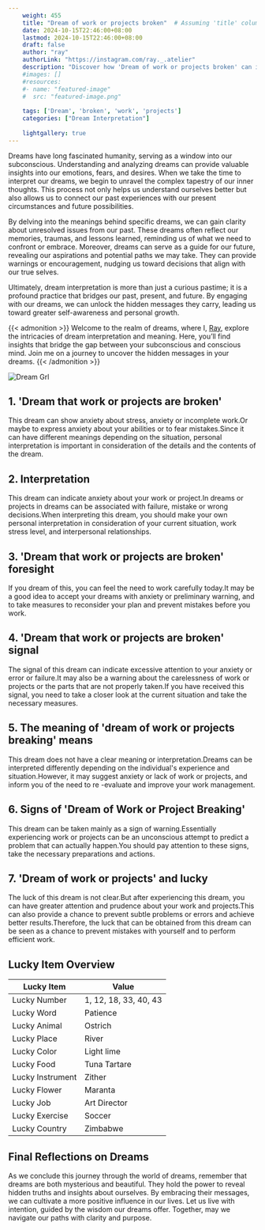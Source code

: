```yaml
---
    weight: 455
    title: "Dream of work or projects broken"  # Assuming 'title' column exists
    date: 2024-10-15T22:46:00+08:00
    lastmod: 2024-10-15T22:46:00+08:00
    draft: false
    author: "ray"
    authorLink: "https://instagram.com/ray._.atelier"
    description: "Discover how 'Dream of work or projects broken' can interpret your future and uncover its significant meanings in your life."
    #images: []
    #resources:
    #- name: "featured-image"
    #  src: "featured-image.png"
    
    tags: ['Dream', 'broken', 'work', 'projects']
    categories: ["Dream Interpretation"]
    
    lightgallery: true
---
```

    
Dreams have long fascinated humanity, serving as a window into our subconscious. Understanding and analyzing dreams can provide valuable insights into our emotions, fears, and desires. When we take the time to interpret our dreams, we begin to unravel the complex tapestry of our inner thoughts. This process not only helps us understand ourselves better but also allows us to connect our past experiences with our present circumstances and future possibilities.

By delving into the meanings behind specific dreams, we can gain clarity about unresolved issues from our past. These dreams often reflect our memories, traumas, and lessons learned, reminding us of what we need to confront or embrace. Moreover, dreams can serve as a guide for our future, revealing our aspirations and potential paths we may take. They can provide warnings or encouragement, nudging us toward decisions that align with our true selves.

Ultimately, dream interpretation is more than just a curious pastime; it is a profound practice that bridges our past, present, and future. By engaging with our dreams, we can unlock the hidden messages they carry, leading us toward greater self-awareness and personal growth.

{{< admonition >}}
Welcome to the realm of dreams, where I, [Ray](https://instagram.com/ray._.atelier), explore the intricacies of dream interpretation and meaning. Here, you’ll find insights that bridge the gap between your subconscious and conscious mind. Join me on a journey to uncover the hidden messages in your dreams.
{{< /admonition >}}

![Dream Grl](https://cdn.pixabay.com/photo/2017/11/02/03/35/gothic-2910057_1280.jpg "Dream Grl")

## 1. 'Dream that work or projects are broken'
This dream can show anxiety about stress, anxiety or incomplete work.Or maybe to express anxiety about your abilities or to fear mistakes.Since it can have different meanings depending on the situation, personal interpretation is important in consideration of the details and the contents of the dream.

## 2. Interpretation
This dream can indicate anxiety about your work or project.In dreams or projects in dreams can be associated with failure, mistake or wrong decisions.When interpreting this dream, you should make your own personal interpretation in consideration of your current situation, work stress level, and interpersonal relationships.

## 3. 'Dream that work or projects are broken' foresight
If you dream of this, you can feel the need to work carefully today.It may be a good idea to accept your dreams with anxiety or preliminary warning, and to take measures to reconsider your plan and prevent mistakes before you work.

## 4. 'Dream that work or projects are broken' signal
The signal of this dream can indicate excessive attention to your anxiety or error or failure.It may also be a warning about the carelessness of work or projects or the parts that are not properly taken.If you have received this signal, you need to take a closer look at the current situation and take the necessary measures.

## 5. The meaning of 'dream of work or projects breaking' means
This dream does not have a clear meaning or interpretation.Dreams can be interpreted differently depending on the individual's experience and situation.However, it may suggest anxiety or lack of work or projects, and inform you of the need to re -evaluate and improve your work management.

## 6. Signs of 'Dream of Work or Project Breaking'
This dream can be taken mainly as a sign of warning.Essentially experiencing work or projects can be an unconscious attempt to predict a problem that can actually happen.You should pay attention to these signs, take the necessary preparations and actions.

## 7. 'Dream of work or projects' and lucky
The luck of this dream is not clear.But after experiencing this dream, you can have greater attention and prudence about your work and projects.This can also provide a chance to prevent subtle problems or errors and achieve better results.Therefore, the luck that can be obtained from this dream can be seen as a chance to prevent mistakes with yourself and to perform efficient work.

## Lucky Item Overview
| Lucky Item          | Value              |
|---------------|--------------------|
| Lucky Number        | 1, 12, 18, 33, 40, 43  |
| Lucky Word          | Patience |
| Lucky Animal        | Ostrich |
| Lucky Place         | River     |
| Lucky Color         | Light lime     |
| Lucky Food          | Tuna Tartare      |
| Lucky Instrument    | Zither |
| Lucky Flower        | Maranta    |
| Lucky Job           | Art Director       |
| Lucky Exercise      | Soccer  |
| Lucky Country       | Zimbabwe    |


##  Final Reflections on Dreams

As we conclude this journey through the world of dreams, remember that dreams are both mysterious and beautiful. They hold the power to reveal hidden truths and insights about ourselves. By embracing their messages, we can cultivate a more positive influence in our lives. Let us live with intention, guided by the wisdom our dreams offer. Together, may we navigate our paths with clarity and purpose.
